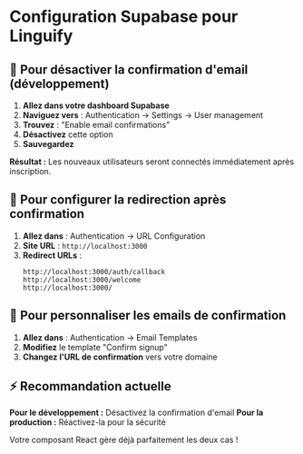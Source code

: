 # Configuration Supabase pour Linguify

## 🎯 Pour désactiver la confirmation d'email (développement)

1. **Allez dans votre dashboard Supabase**
2. **Naviguez vers** : Authentication → Settings → User management
3. **Trouvez** : "Enable email confirmations"
4. **Désactivez** cette option
5. **Sauvegardez**

**Résultat :** Les nouveaux utilisateurs seront connectés immédiatement après inscription.

## 🎯 Pour configurer la redirection après confirmation

1. **Allez dans** : Authentication → URL Configuration
2. **Site URL** : `http://localhost:3000`
3. **Redirect URLs** : 
   ```
   http://localhost:3000/auth/callback
   http://localhost:3000/welcome
   http://localhost:3000/
   ```

## 🎯 Pour personnaliser les emails de confirmation

1. **Allez dans** : Authentication → Email Templates
2. **Modifiez** le template "Confirm signup"
3. **Changez l'URL de confirmation** vers votre domaine

## ⚡ Recommandation actuelle

**Pour le développement :** Désactivez la confirmation d'email
**Pour la production :** Réactivez-la pour la sécurité

Votre composant React gère déjà parfaitement les deux cas !